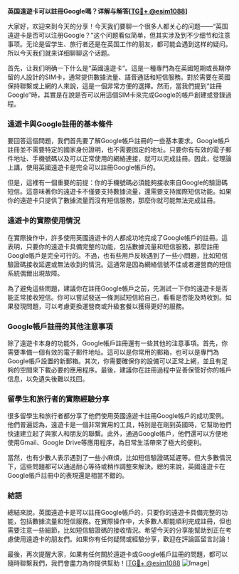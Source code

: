 **英国遠遊卡可以註冊Google嗎？详解与解答[[TG💪+ @esim1088](https://t.me/s/esim1088)]**

大家好，欢迎来到今天的分享！今天我们要聊一个很多人都关心的问题——“英国遠遊卡是否可以注册Google？”这个问题看似简单，但其实涉及到不少细节和注意事项。无论是留学生、旅行者还是在英国工作的朋友，都可能会遇到这样的疑问。所以今天我们就来详细聊聊这个话题。

首先，让我们明确一下什么是“英國遠遊卡”。這是一種專門為在英國短期或長期停留的人設計的SIM卡，通常提供數據流量、語音通話和短信服務。對於需要在英國保持聯繫或上網的人來說，這是一個非常方便的選擇。然而，當我們提到“註冊Google”時，其實是在說是否可以用這個SIM卡來完成Google的帳戶創建或登錄過程。

### 遠遊卡與Google註冊的基本條件

要回答這個問題，我們首先要了解Google帳戶註冊的一些基本要求。Google帳戶註冊並不需要特定的國家身份證明，也不需要固定的地址。只要你有有效的電子郵件地址、手機號碼以及可以正常使用的網絡連接，就可以完成註冊。因此，從理論上講，使用英國遠遊卡是完全可以註冊Google帳戶的。

但是，這裡有一個重要的前提：你的手機號碼必須能夠接收來自Google的驗證碼短信。這意味著你的遠遊卡不僅要支持數據流量，還需要支持國際短信功能。如果你的遠遊卡只提供了數據流量而沒有短信服務，那麼你就可能無法完成註冊。

### 遠遊卡的實際使用情況

在實際操作中，許多使用英國遠遊卡的人都成功地完成了Google帳戶的註冊。這表明，只要你的遠遊卡具備完整的功能，包括數據流量和短信服務，那麼註冊Google帳戶是完全可行的。不過，也有些用戶反映遇到了一些小問題，比如短信驗證碼接收延遲或無法收到的情況。這通常是因為網絡信號不佳或者運營商的短信系統偶爾出現故障。

為了避免這些問題，建議你在註冊Google帳戶之前，先測試一下你的遠遊卡是否能正常接收短信。你可以嘗試發送一條測試短信給自己，看看是否能及時收到。如果發現問題，可以考慮更換運營商或升級套餐以獲得更好的服務。

### Google帳戶註冊的其他注意事項

除了遠遊卡本身的功能外，Google帳戶註冊還有一些其他的注意事項。首先，你需要準備一個有效的電子郵件地址。這可以是你常用的郵箱，也可以是專門為Google帳戶設置的新郵箱。其次，你需要確保你的設備可以正常上網，並且有足夠的空間來下載必要的應用程序。最後，建議你在註冊過程中妥善保管好你的帳戶信息，以免遺失後難以找回。

### 留學生和旅行者的實際經驗分享

很多留學生和旅行者都分享了他們使用英國遠遊卡註冊Google帳戶的成功案例。他們普遍認為，遠遊卡是一個非常實用的工具，特別是在剛到英國時，它幫助他們快速建立起了與家人和朋友的聯繫。此外，通過Google帳戶，他們還可以方便地使用Gmail、Google Drive等應用程序，為日常生活帶來了極大的便利。

當然，也有少數人表示遇到了一些小麻煩，比如短信驗證碼延遲等。但大多數情況下，這些問題都可以通過耐心等待或稍作調整來解決。總的來說，英國遠遊卡在Google帳戶註冊中的表現還是相當不錯的。

### 結語

總結來說，英國遠遊卡是可以註冊Google帳戶的，只要你的遠遊卡具備完整的功能，包括數據流量和短信服務。在實際操作中，大多數人都能順利完成註冊，但也需要注意一些細節，比如短信驗證碼的接收情況。希望今天的分享能幫助到正在考慮使用遠遊卡的朋友們。如果你有任何疑問或經驗分享，歡迎在評論區留言討論！

最後，再次提醒大家，如果有任何關於遠遊卡或Google帳戶註冊的問題，都可以隨時聯繫我們，我們會盡力為你提供幫助！[[TG💪+ @esim1088](https://t.me/s/esim1088) ![Image](https://i.postimg.cc/4NQfJmqS/Snipaste-2025-05-13-00-14-12.png)]
